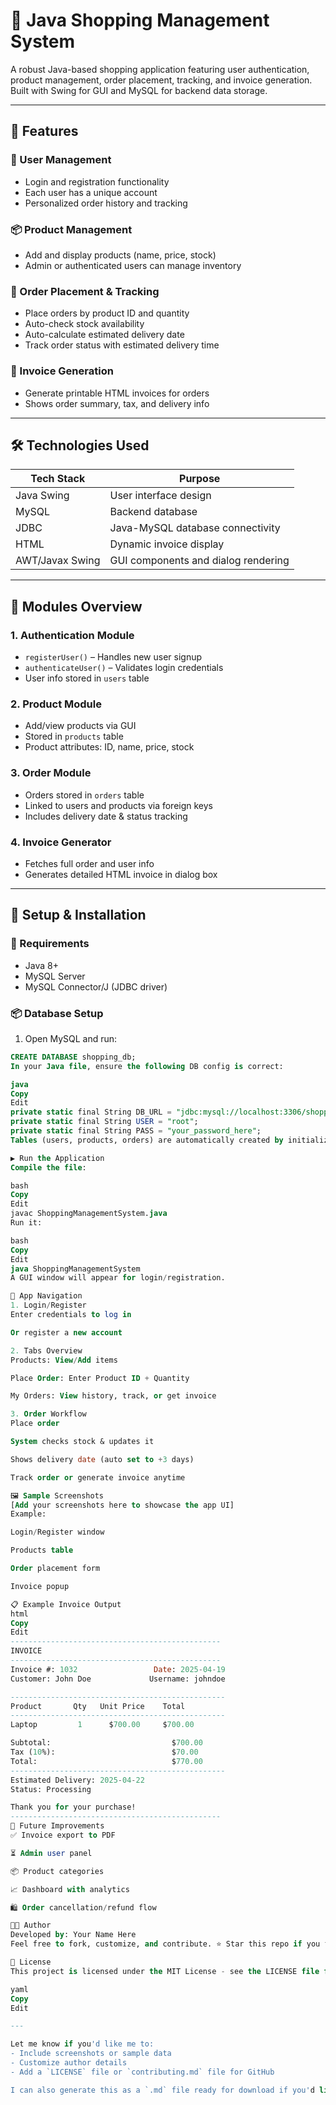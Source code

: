 # 🛒 Java Shopping Management System

A robust Java-based shopping application featuring user authentication, product management, order placement, tracking, and invoice generation.  
Built with Swing for GUI and MySQL for backend data storage.

---

## 📌 Features

### 👤 User Management
- Login and registration functionality
- Each user has a unique account
- Personalized order history and tracking

### 📦 Product Management
- Add and display products (name, price, stock)
- Admin or authenticated users can manage inventory

### 🧾 Order Placement & Tracking
- Place orders by product ID and quantity
- Auto-check stock availability
- Auto-calculate estimated delivery date
- Track order status with estimated delivery time

### 📑 Invoice Generation
- Generate printable HTML invoices for orders
- Shows order summary, tax, and delivery info

---

## 🛠️ Technologies Used

| Tech Stack       | Purpose                                |
|------------------|----------------------------------------|
| Java Swing       | User interface design                  |
| MySQL            | Backend database                       |
| JDBC             | Java-MySQL database connectivity       |
| HTML             | Dynamic invoice display                |
| AWT/Javax Swing  | GUI components and dialog rendering    |

---

## 🎯 Modules Overview

### 1. Authentication Module
- `registerUser()` – Handles new user signup
- `authenticateUser()` – Validates login credentials
- User info stored in `users` table

### 2. Product Module
- Add/view products via GUI
- Stored in `products` table
- Product attributes: ID, name, price, stock

### 3. Order Module
- Orders stored in `orders` table
- Linked to users and products via foreign keys
- Includes delivery date & status tracking

### 4. Invoice Generator
- Fetches full order and user info
- Generates detailed HTML invoice in dialog box

---

## 🧪 Setup & Installation

### 🔧 Requirements
- Java 8+
- MySQL Server
- MySQL Connector/J (JDBC driver)

### 📦 Database Setup

1. Open MySQL and run:
```sql
CREATE DATABASE shopping_db;
In your Java file, ensure the following DB config is correct:

java
Copy
Edit
private static final String DB_URL = "jdbc:mysql://localhost:3306/shopping_db";
private static final String USER = "root";
private static final String PASS = "your_password_here";
Tables (users, products, orders) are automatically created by initializeDatabase() at runtime.

▶️ Run the Application
Compile the file:

bash
Copy
Edit
javac ShoppingManagementSystem.java
Run it:

bash
Copy
Edit
java ShoppingManagementSystem
A GUI window will appear for login/registration.

🧭 App Navigation
1. Login/Register
Enter credentials to log in

Or register a new account

2. Tabs Overview
Products: View/Add items

Place Order: Enter Product ID + Quantity

My Orders: View history, track, or get invoice

3. Order Workflow
Place order

System checks stock & updates it

Shows delivery date (auto set to +3 days)

Track order or generate invoice anytime

🖼️ Sample Screenshots
[Add your screenshots here to showcase the app UI]
Example:

Login/Register window

Products table

Order placement form

Invoice popup

📋 Example Invoice Output
html
Copy
Edit
-----------------------------------------------
INVOICE
-----------------------------------------------
Invoice #: 1032                 Date: 2025-04-19
Customer: John Doe             Username: johndoe

------------------------------------------------
Product       Qty   Unit Price    Total
------------------------------------------------
Laptop         1      $700.00     $700.00

Subtotal:                           $700.00
Tax (10%):                          $70.00
Total:                              $770.00
------------------------------------------------
Estimated Delivery: 2025-04-22
Status: Processing

Thank you for your purchase!
-----------------------------------------------
🧠 Future Improvements
✅ Invoice export to PDF

⏳ Admin user panel

📦 Product categories

📈 Dashboard with analytics

🛍️ Order cancellation/refund flow

🧑‍💻 Author
Developed by: Your Name Here
Feel free to fork, customize, and contribute. ⭐️ Star this repo if you found it useful!

📄 License
This project is licensed under the MIT License - see the LICENSE file for details.

yaml
Copy
Edit

---

Let me know if you'd like me to:
- Include screenshots or sample data
- Customize author details
- Add a `LICENSE` file or `contributing.md` file for GitHub

I can also generate this as a `.md` file ready for download if you'd like!
